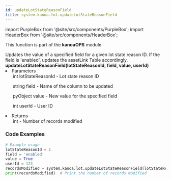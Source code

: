 ```yaml
---
id: updateLotStateReasonField
title: system.kanoa.lot.updateLotStateReasonField
---
```


import PurpleBox from '@site/src/components/PurpleBox';
import HeaderBox from '@site/src/components/HeaderBox';

<PurpleBox>This function is part of the <b>kanoaOPS</b> module</PurpleBox>

<HeaderBox header="Description">
  Updates the value of a specified field for a given lot state reason ID. If the field is 'enabled', updates the assetLink Table accordingly.
</HeaderBox>

<HeaderBox header="Syntax">
  <b>updateLotStateReasonField(lotStateReasonId, field, value, userId)</b>
    <li>Parameters <br />
      <ul>int lotStateReasonId - Lot state reason ID</ul>
      <ul>string field - Name of the column to be updated</ul>
      <ul>pyObject value - New value for the specified field</ul>
      <ul>int userId - User ID</ul>
    </li>
    <li>Returns <br />
      <ul>int - Number of records modified</ul>
    </li>
</HeaderBox>

### Code Examples

```python
# Example usage
lotStateReasonId = 1
field = 'enabled'
value = True
userId = 123
recordsModified = system.kanoa.lot.updateLotStateReasonField(lotStateReasonId, field, value, userId)
print(recordsModified)  # Print the number of records modified


